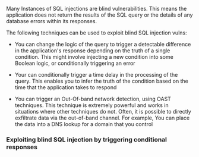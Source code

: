 

Many Instances of SQL injections are blind vulnerabilities. This means the application does not return the results of the SQL query or the details of any database errors within its responses. 


The following techniques can be used to exploit blind SQL injection vulns:

- You can change the logic of the query to trigger a detectable difference in the application's response depending on the truth of a single condition. This might involve injecting a new condition into some Boolean logic, or conditionally triggering an error

- Your can conditionally trigger a time delay in the processing of the query. This enables you to infer the truth of the condition based on the time that the application takes to respond

- You can trigger an Out-Of-band network detection, using OAST techniques. This technique is extremely powerful and works in situations where other techniques do not. Often, it is possible to directly exfiltrate data via the out-of-band channel. For example, You can place the data into a DNS lookup for a domain that you control






### Exploiting blind SQL injection by triggering conditional responses



